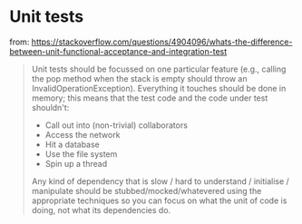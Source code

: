 # Unit tests
from: 
https://stackoverflow.com/questions/4904096/whats-the-difference-between-unit-functional-acceptance-and-integration-test
   > Unit tests should be focussed on one particular feature (e.g., calling the pop method when the stack is empty should throw an InvalidOperationException). Everything it touches should be done in memory; this means that the test code and the code under test shouldn't:
   >- Call out into (non-trivial) collaborators
   >- Access the network
   >- Hit a database
   >- Use the file system
   >- Spin up a thread
   > 
   >Any kind of dependency that is slow / hard to understand / initialise / manipulate should be stubbed/mocked/whatevered using the appropriate techniques so you can focus on what the unit of code is doing, not what its dependencies do. 
